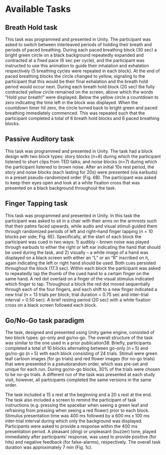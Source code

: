 # Available Tasks
## Breath Hold task
This task was programmed and presented in Unity. The participant was asked to switch between interleaved periods of holding their breath and periods of paced breathing. During each paced breathing block (30 sec) a bright green circle on a black background repeatedly expanded and contracted at a fixed pace (6 sec per cycle), and the participant was instructed to use this animation to guide their inhalation and exhalation respectively (5 breathing cycles were repeated in each block). At the end of paced breathing blocks the circle changed to yellow, signaling to the participant that this would be their final exhalation and the breath hold period would occur next. During each breath hold block (20 sec) the fully contracted yellow circle remained on the screen, above which the words “Hold your breath!” were displayed. Below the yellow circle a countdown to zero indicating the time left in the block was displayed. When the countdown timer hit zero, the circle turned back to bright green and paced breathing immediately commenced. This was repeated such that the participant completed a total of 6 breath hold blocks and 6 paced breathing blocks.

## Passive Auditory task
This task was programmed and presented in Unity. The task had a block design with two block types: story blocks (n=8) during which the participant listened to short clips from TED talks; and noise blocks (n=7) during which the participant listened to brown noise. After an initial 10s rest period, the story and noise blocks (each lasting for 20s) were presented (via earbuds) in a preset pseudo-randomized order (Fig. 6B). The participant was asked to keep their eyes open and look at a white fixation cross that was presented on a black background throughout the task.

## Finger Tapping task
This task was programmed and presented in Unity. In this task the participant was asked to sit in a chair with their arms on the armrests such that their palms faced upwards, while audio and visual stimuli guided them through randomized periods of left and right–hand finger tapping (n = 10 blocks per side; Fig. 6E). Specifically, at the start of each block the participant was cued in two ways: 1) audibly – brown noise was played through earbuds to either the right or left ear indicating the hand that should be used during the task, and 2) visually – a white image of a hand was displayed on a black screen with either an “L” or an “R” inscribed on it, again indicating the left or right hand should be used. Both cues persisted throughout the block (17.3 sec). Within each block the participant was asked to repeatedly tap the thumb of the cued hand to a certain finger on the same hand. A red dot overlaid on a finger of the visual stimulus indicated which finger to tap. Throughout a block the red dot moved sequentially through each of the four fingers, and each shift to a new finger indicated a new trial (n = 13 trials per block; trial duration = 0.75 sec and inter-trial interval = 0.50 sec). A brief resting period (20 sec) with a white fixation cross on a black screen followed each block.

## Go/No-Go task paradigm
The task, designed and presented using Unity game engine, consisted of two block types: go-only and go/no-go. The overall structure of the task was similar to the one used in a prior publication38. Briefly, participants completed a total of 10 blocks alternating between go-only (n = 5) and go/no-go (n = 5) with each block consisting of 24 trials. Stimuli were green leaf cartoon images (for go trials) and red flower images (for no-go trials) that were presented in a pseudorandom order, which was pre-set and unique for each run. During go/no-go blocks, 30% of the trials were chosen to be no-go trials. A different run of the task was presented at each study visit, however, all participants completed the same versions in the same order.

The task included a 15 s rest at the beginning and a 20 s rest at the end. The task also included a screen to remind the participant of task instructions (e.g. pressing the spacebar when seeing a green leaf and refraining from pressing when seeing a red flower) prior to each block. Stimulus presentation time was 400 ms followed by a 600 ms ± 100 ms inter-trial interval during which only the background was displayed. Participants were asked to provide a response within the 400 ms presentation period. A pleasant (ding) or unpleasant (buzzer) tone, played immediately after participants’ response, was used to provide positive (for hits) and negative feedback (for false-alarms), respectively. The overall task duration was approximately 7 min (Fig. 1c).
